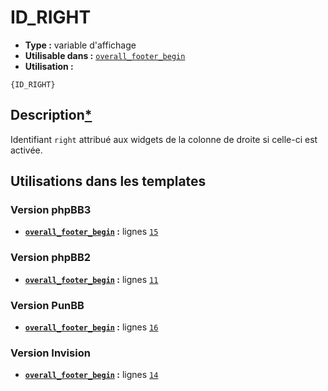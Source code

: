 # ID_RIGHT
* __Type :__ variable d'affichage
* __Utilisable dans :__ [`overall_footer_begin`](../tpl/overall_footer_begin.md#readme)
* __Utilisation :__

```smarty
{ID_RIGHT}
```

## Description[*](https://fa-tvars.appspot.com/var/ID_RIGHT)
Identifiant `right` attribué aux widgets de la colonne de droite si celle-ci est activée.

## Utilisations dans les templates

### Version phpBB3
* __[`overall_footer_begin`](../tpl/overall_footer_begin.md#readme) :__ lignes [`15`](../src/prosilver/overall_footer_begin.tpl#L15)

### Version phpBB2
* __[`overall_footer_begin`](../tpl/overall_footer_begin.md#readme) :__ lignes [`11`](../src/subsilver/overall_footer_begin.tpl#L11)

### Version PunBB
* __[`overall_footer_begin`](../tpl/overall_footer_begin.md#readme) :__ lignes [`16`](../src/punbb/overall_footer_begin.tpl#L16)

### Version Invision
* __[`overall_footer_begin`](../tpl/overall_footer_begin.md#readme) :__ lignes [`14`](../src/invision/overall_footer_begin.tpl#L14)

